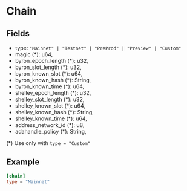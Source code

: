 # Chain

## Fields
- type: `"Mainnet" | "Testnet" | "PreProd" | "Preview" | "Custom"`
- magic (*): u64,
- byron_epoch_length (*): u32,
- byron_slot_length (*): u32,
- byron_known_slot (*): u64,
- byron_known_hash (*): String,
- byron_known_time (*): u64,
- shelley_epoch_length (*): u32,
- shelley_slot_length (*): u32,
- shelley_known_slot (*): u64,
- shelley_known_hash (*): String,
- shelley_known_time (*): u64,
- address_network_id (*): u8,
- adahandle_policy (*): String,


(*) Use only with `type = "Custom"`

## Example

``` toml
[chain]
type = "Mainnet"
```
